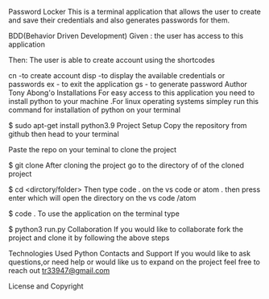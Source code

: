 Password Locker
This is a terminal application that allows the user to create and save their credentials and also generates passwords for them.

BDD(Behavior Driven Development)
Given : the user has access to this application

Then: The user is able to create account using the shortcodes

cn -to create account
disp -to display the available credentials or passwords
ex - to exit the application
gs - to generate password
Author
Tony Abong'o
Installations
For easy access to this application you need to install python to your machine .For linux operating systems simpley run this command for installation of python on your terminal

$ sudo apt-get install python3.9
Project Setup
Copy the repository from github then head to your terminal

Paste the repo on your teminal to clone the project

$ git clone <repo>
After cloning the project go to the directory of of the cloned project

$ cd <dirctory/folder>
Then type code . on the vs code or atom . then press enter which will open the directory on the vs code /atom

$ code .
To use the application on the terminal type

$ python3 run.py
Collaboration
If you would like to collaborate fork the project and clone it by following the above steps

Technologies Used
Python
Contacts and Support
If you would like to ask questions,or need help or would like us to expand on the project feel free to reach out tr33947@gmail.com

License and Copyright
